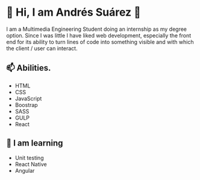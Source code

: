 # 👋 Hi, I am Andrés Suárez 👋
I am a Multimedia Engineering Student doing an internship as my degree option.
Since I was little I have liked web development, especially the front end for its ability to turn lines of code into something visible and with which the client / user can interact. 

## 📫  Abilities. 
- HTML
- CSS
- JavaScript
- Boostrap
- SASS
- GULP
- React

## 🔭 I am learning
- Unit testing
- React Native
- Angular
